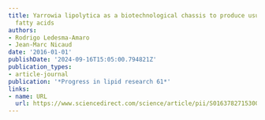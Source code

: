 ```yaml
---
title: Yarrowia lipolytica as a biotechnological chassis to produce usual and unusual
  fatty acids
authors:
- Rodrigo Ledesma-Amaro
- Jean-Marc Nicaud
date: '2016-01-01'
publishDate: '2024-09-16T15:05:00.794821Z'
publication_types:
- article-journal
publication: '*Progress in lipid research 61*'
links:
- name: URL
  url: https://www.sciencedirect.com/science/article/pii/S0163782715300205
---
```


